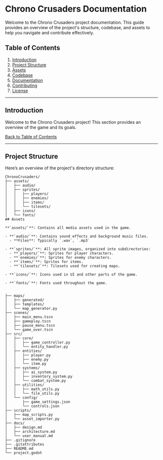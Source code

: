 # Chrono Crusaders Documentation

Welcome to the Chrono Crusaders project documentation. This guide provides an overview of the project's structure, codebase, and assets to help you navigate and contribute effectively.

## Table of Contents

1. [Introduction](#introduction)
2. [Project Structure](#project-structure)
3. [Assets](#assets)
4. [Codebase](#codebase)
5. [Documentation](#documentation)
6. [Contributing](#contributing)
7. [License](#license)

---

## Introduction

Welcome to the Chrono Crusaders project! This section provides an overview of the game and its goals.

[Back to Table of Contents](#table-of-contents)

---

## Project Structure

Here’s an overview of the project's directory structure:

```plaintext
ChronoCrusaders/
├── assets/
│   ├── audio/
│   ├── sprites/
│   │   ├── players/
│   │   ├── enemies/
│   │   ├── items/
│   │   └── tilesets/
│   ├── icons/
│   └── fonts/
## Assets

**`assets/`**: Contains all media assets used in the game.

- **`audio/`**: Contains sound effects and background music files.
  - **Files**: Typically `.wav`, `.mp3`

- **`sprites/`**: All sprite images, organized into subdirectories:
  - **`players/`**: Sprites for player characters.
  - **`enemies/`**: Sprites for enemy characters.
  - **`items/`**: Sprites for items.
  - **`tilesets/`**: Tilesets used for creating maps.

- **`icons/`**: Icons used in UI and other parts of the game.

- **`fonts/`**: Fonts used throughout the game.


├── maps/
│   ├── generated/
│   ├── templates/
│   └── map_generator.py
├── scenes/
│   ├── main_menu.tscn
│   ├── gameplay.tscn
│   ├── pause_menu.tscn
│   └── game_over.tscn
├── src/
│   ├── core/
│   │   ├── game_controller.py
│   │   └── entity_handler.py
│   ├── entities/
│   │   ├── player.py
│   │   ├── enemy.py
│   │   └── item.py
│   ├── systems/
│   │   ├── ai_system.py
│   │   ├── inventory_system.py
│   │   └── combat_system.py
│   ├── utilities/
│   │   ├── math_utils.py
│   │   └── file_utils.py
│   └── config/
│       ├── game_settings.json
│       └── controls.json
├── scripts/
│   ├── map_scripts.py
│   └── asset_importer.py
├── docs/
│   ├── design.md
│   ├── architecture.md
│   └── user_manual.md
├── .gitignore
├── .gitattributes
├── README.md
└── project.godot




